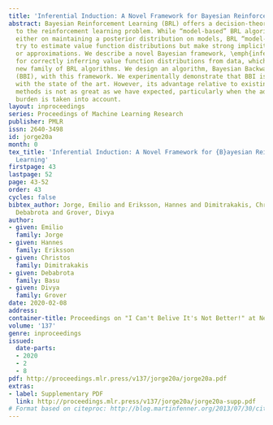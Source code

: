 ```yaml
---
title: 'Inferential Induction: A Novel Framework for Bayesian Reinforcement Learning'
abstract: Bayesian Reinforcement Learning (BRL) offers a decision-theoretic solution
  to the reinforcement learning problem. While “model-based” BRL algorithms have focused
  either on maintaining a posterior distribution on models, BRL “model-free” methods
  try to estimate value function distributions but make strong implicit assumptions
  or approximations. We describe a novel Bayesian framework, \emph{inferential induction},
  for correctly inferring value function distributions from data, which leads to a
  new family of BRL algorithms. We design an algorithm, Bayesian Backwards Induction
  (BBI), with this framework. We experimentally demonstrate that BBI is competitive
  with the state of the art. However, its advantage relative to existing BRL model-free
  methods is not as great as we have expected, particularly when the additional computational
  burden is taken into account.
layout: inproceedings
series: Proceedings of Machine Learning Research
publisher: PMLR
issn: 2640-3498
id: jorge20a
month: 0
tex_title: 'Inferential Induction: A Novel Framework for {B}ayesian Reinforcement
  Learning'
firstpage: 43
lastpage: 52
page: 43-52
order: 43
cycles: false
bibtex_author: Jorge, Emilio and Eriksson, Hannes and Dimitrakakis, Christos and Basu,
  Debabrota and Grover, Divya
author:
- given: Emilio
  family: Jorge
- given: Hannes
  family: Eriksson
- given: Christos
  family: Dimitrakakis
- given: Debabrota
  family: Basu
- given: Divya
  family: Grover
date: 2020-02-08
address: 
container-title: Proceedings on "I Can't Belive It's Not Better!" at NeurIPS Workshop
volume: '137'
genre: inproceedings
issued:
  date-parts:
  - 2020
  - 2
  - 8
pdf: http://proceedings.mlr.press/v137/jorge20a/jorge20a.pdf
extras:
- label: Supplementary PDF
  link: http://proceedings.mlr.press/v137/jorge20a/jorge20a-supp.pdf
# Format based on citeproc: http://blog.martinfenner.org/2013/07/30/citeproc-yaml-for-bibliographies/
---
```


